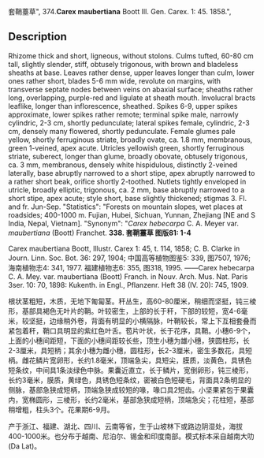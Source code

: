 套鞘薹草",
374.**Carex maubertiana** Boott Ill. Gen. Carex. 1: 45. 1858.",

## Description
Rhizome thick and short, ligneous, without stolons. Culms tufted, 60-80 cm tall, slightly slender, stiff, obtusely trigonous, with brown and bladeless sheaths at base. Leaves rather dense, upper leaves longer than culm, lower ones rather short, blades 5-6 mm wide, revolute on margins, with transverse septate nodes between veins on abaxial surface; sheaths rather long, overlapping, purple-red and ligulate at sheath mouth. Involucral bracts leaflike, longer than inflorescence, sheathed. Spikes 6-9, upper spikes approximate, lower spikes rather remote; terminal spike male, narrowly cylindric, 2-3 cm, shortly pedunculate; lateral spikes female, cylindric, 2-3 cm, densely many flowered, shortly pedunculate. Female glumes pale yellow, shortly ferruginous striate, broadly ovate, ca. 1.8 mm, membranous, green 1-veined, apex acute. Utricles yellowish green, shortly ferruginous striate, suberect, longer than glume, broadly obovate, obtusely trigonous, ca. 3 mm, membranous, densely white hispidulous, distinctly 2-veined laterally, base abruptly narrowed to a short stipe, apex abruptly narrowed to a rather short beak, orifice shortly 2-toothed. Nutlets tightly enveloped in utricle, broadly elliptic, trigonous, ca. 2 mm, base abruptly narrowed to a short stipe, apex acute; style short, base slightly thickened; stigmas 3. Fl. and fr. Jun-Sep.
  "Statistics": "Forests on mountain slopes, wet places at roadsides; 400-1000 m. Fujian, Hubei, Sichuan, Yunnan, Zhejiang [NE and S India, Nepal, Vietnam].
  "Synonym": "*Carex hebecarpa* C. A. Meyer var. *maubertiana* (Boott) Franchet.
**338. 套鞘薹草 图版81: 1-4**

Carex maubertiana Boott, Illustr. Carex 1: 45, t. 114, 1858; C. B. Clarke in Journ. Linn. Soc. Bot. 36: 297, 1904; 中国高等植物图鉴5: 339, 图7507, 1976; 海南植物志4: 341, 1977. 福建植物志6: 355, 图318, 1995. ——Carex hebecarpa C. A. Mey. var. maubertiana (Boott) Franch. in Nouv. Arch. Mus. Nat. Paris 3ser. 10: 70, 1898: Kukenth. in Engl., Pflanzenr. Heft 38 (IV. 20): 745, 1909.

根状茎粗短，木质，无地下匍匐茎。秆丛生，高60-80厘米，稍细而坚挺，钝三棱形，基部具褐色无叶片的鞘。叶较密生，上部的长于秆，下部的较短，宽4-6毫米，较坚挺，边缘稍外卷，背面有明显的小横隔脉，叶鞘较长，常上下互相套叠而紧包着秆，鞘口具明显的紫红色叶舌。苞片叶状，长于花序，具鞘。小穗6-9个，上面的小穗间距短，下面的小穗间距较长些，顶生小穗为雄小穗，狭圆柱形，长2-3厘米，具短柄；其余小穗为雌小穗，圆柱形，长2-3厘米，密生多数花，具短柄。雌花鳞片宽卵形，长约1.8毫米，顶端急尖，具短尖，膜质，淡黄色，具锈色短条纹，中间具1条淡绿色中脉。果囊近直立，长于鳞片，宽倒卵形，钝三棱形，长约3毫米，膜质，黄绿色，具锈色短条纹，密被白色短硬毛，背面具2条明显的侧脉，基部急狭成短柄，顶端急狭成较短的喙，喙口具2短齿。小坚果紧包于果囊内，宽椭圆形，三棱形，长约2毫米，基部急狭成短柄，顶端急尖；花柱短，基部稍增粗，柱头3个。花果期6-9月。

产于浙江、福建、湖北、四川、云南等省，生于山坡林下或路边阴湿处，海拔400-1000米。也分布于越南、尼泊尔、锡金和印度南部。模式标本采自越南大叻 (Da Lat)。

